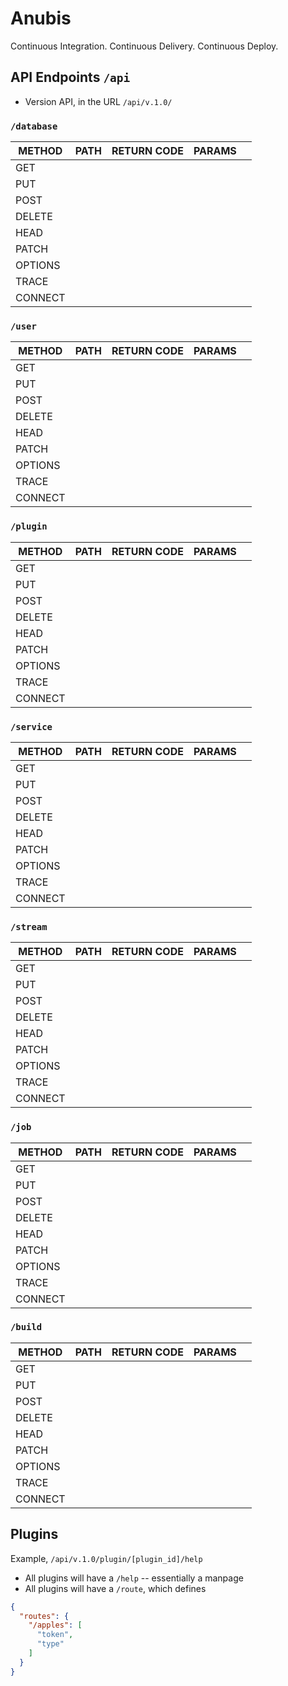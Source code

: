 # Anubis

Continuous Integration. Continuous Delivery. Continuous Deploy.

## API Endpoints `/api`

- Version API, in the URL `/api/v.1.0/`

### `/database`
|METHOD  | PATH  | RETURN CODE   | PARAMS  |   |
|---|---|---|---|---|
|GET   |  |   |   |   |
|PUT   |   |   |   |   |
|POST   |   |   |   |   |
|DELETE   |   |   |   |   |
|HEAD | | | | |
|PATCH | | | | |
|OPTIONS | | | | |
|TRACE | | | | |
|CONNECT | | | | |


### `/user`
|METHOD  | PATH  | RETURN CODE   | PARAMS  |   |
|---|---|---|---|---|
|GET   |  |   |   |   |
|PUT   |   |   |   |   |
|POST   |   |   |   |   |
|DELETE   |   |   |   |   |
|HEAD | | | | |
|PATCH | | | | |
|OPTIONS | | | | |
|TRACE | | | | |
|CONNECT | | | | |

### `/plugin`
|METHOD  | PATH  | RETURN CODE   | PARAMS  |   |
|---|---|---|---|---|
|GET   |  |   |   |   |
|PUT   |   |   |   |   |
|POST   |   |   |   |   |
|DELETE   |   |   |   |   |
|HEAD | | | | |
|PATCH | | | | |
|OPTIONS | | | | |
|TRACE | | | | |
|CONNECT | | | | |

### `/service`
|METHOD  | PATH  | RETURN CODE   | PARAMS  |   |
|---|---|---|---|---|
|GET   |  |   |   |   |
|PUT   |   |   |   |   |
|POST   |   |   |   |   |
|DELETE   |   |   |   |   |
|HEAD | | | | |
|PATCH | | | | |
|OPTIONS | | | | |
|TRACE | | | | |
|CONNECT | | | | |

### `/stream`
|METHOD  | PATH  | RETURN CODE   | PARAMS  |   |
|---|---|---|---|---|
|GET   |  |   |   |   |
|PUT   |   |   |   |   |
|POST   |   |   |   |   |
|DELETE   |   |   |   |   |
|HEAD | | | | |
|PATCH | | | | |
|OPTIONS | | | | |
|TRACE | | | | |
|CONNECT | | | | |

### `/job`
|METHOD  | PATH  | RETURN CODE   | PARAMS  |   |
|---|---|---|---|---|
|GET   |  |   |   |   |
|PUT   |   |   |   |   |
|POST   |   |   |   |   |
|DELETE   |   |   |   |   |
|HEAD | | | | |
|PATCH | | | | |
|OPTIONS | | | | |
|TRACE | | | | |
|CONNECT | | | | |

### `/build`
|METHOD  | PATH  | RETURN CODE   | PARAMS  |   |
|---|---|---|---|---|
|GET   |  |   |   |   |
|PUT   |   |   |   |   |
|POST   |   |   |   |   |
|DELETE   |   |   |   |   |
|HEAD | | | | |
|PATCH | | | | |
|OPTIONS | | | | |
|TRACE | | | | |
|CONNECT | | | | |


## Plugins

Example, `/api/v.1.0/plugin/[plugin_id]/help`

- All plugins will have a `/help` -- essentially a manpage
- All plugins will have a `/route`, which defines

```json
{
  "routes": {
    "/apples": [
      "token",
      "type"
    ]
  }
}
```
